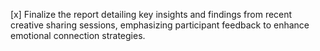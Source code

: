 [x] Finalize the report detailing key insights and findings from recent creative sharing sessions, emphasizing participant feedback to enhance emotional connection strategies.